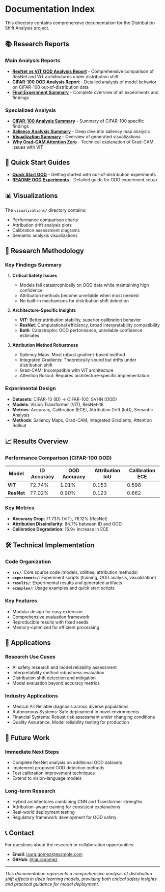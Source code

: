 # Documentation Index

This directory contains comprehensive documentation for the Distribution Shift Analysis project.

## 📚 Research Reports

### Main Analysis Reports
- **[ResNet vs ViT OOD Analysis Report](reports/ResNet_vs_ViT_OOD_Analysis_Report.md)** - Comprehensive comparison of ResNet and ViT architectures under distribution shift
- **[CIFAR-100 OOD Analysis Report](reports/CIFAR100_OOD_ANALYSIS_REPORT.md)** - Detailed analysis of model behavior on CIFAR-100 out-of-distribution data
- **[Final Experiment Summary](reports/FINAL_EXPERIMENT_SUMMARY.md)** - Complete overview of all experiments and findings

### Specialized Analysis
- **[CIFAR-100 Analysis Summary](reports/CIFAR100_ANALYSIS_SUMMARY.md)** - Summary of CIFAR-100 specific findings
- **[Saliency Analysis Summary](reports/SALIENCY_ANALYSIS_SUMMARY.md)** - Deep dive into saliency map analysis
- **[Visualization Summary](reports/VISUALIZATION_SUMMARY.md)** - Overview of generated visualizations
- **[Why Grad-CAM Attention Zero](reports/WHY_GRADCAM_ATTENTION_ZERO.md)** - Technical explanation of Grad-CAM issues with ViT

## 🚀 Quick Start Guides

- **[Quick Start OOD](QUICK_START_OOD.md)** - Getting started with out-of-distribution experiments
- **[README OOD Experiments](README_OOD_EXPERIMENTS.md)** - Detailed guide for OOD experiment setup

## 📊 Visualizations

The `visualizations/` directory contains:
- Performance comparison charts
- Attribution drift analysis plots
- Calibration assessment diagrams
- Semantic analysis visualizations

## 🔬 Research Methodology

### Key Findings Summary

1. **Critical Safety Issues**
   - Models fail catastrophically on OOD data while maintaining high confidence
   - Attribution methods become unreliable when most needed
   - No built-in mechanisms for distribution shift detection

2. **Architecture-Specific Insights**
   - **ViT**: Better attribution stability, superior calibration behavior
   - **ResNet**: Computational efficiency, broad interpretability compatibility
   - **Both**: Catastrophic OOD performance, unreliable confidence estimates

3. **Attribution Method Robustness**
   - Saliency Maps: Most robust gradient-based method
   - Integrated Gradients: Theoretically sound but drifts under distribution shift
   - Grad-CAM: Incompatible with ViT architecture
   - Attention Rollout: Requires architecture-specific implementation

### Experimental Design

- **Datasets**: CIFAR-10 (ID) → CIFAR-100, SVHN (OOD)
- **Models**: Vision Transformer (ViT), ResNet-18
- **Metrics**: Accuracy, Calibration (ECE), Attribution Drift (IoU), Semantic Analysis
- **Methods**: Saliency Maps, Grad-CAM, Integrated Gradients, Attention Rollout

## 📈 Results Overview

### Performance Comparison (CIFAR-100 OOD)

| Model | ID Accuracy | OOD Accuracy | Attribution IoU | Calibration ECE |
|-------|-------------|-----------------|-------------------|-------------------|
| **ViT** | 72.74% | 1.01% | 0.153 | 0.598 |
| **ResNet** | 77.02% | 0.90% | 0.123 | 0.662 |

### Key Metrics
- **Accuracy Drop**: 71.73% (ViT), 76.12% (ResNet)
- **Attribution Dissimilarity**: 84.7% between ID and OOD
- **Calibration Degradation**: 16.9× increase in ECE

## 🛠️ Technical Implementation

### Code Organization
- **`src/`**: Core source code (models, utilities, attribution methods)
- **`experiments/`**: Experiment scripts (training, OOD analysis, visualization)
- **`results/`**: Experimental results and generated artifacts
- **`examples/`**: Usage examples and quick start scripts

### Key Features
- Modular design for easy extension
- Comprehensive evaluation framework
- Reproducible results with fixed seeds
- Memory-optimized for efficient processing

## 🎯 Applications

### Research Use Cases
- AI safety research and model reliability assessment
- Interpretability method robustness evaluation
- Distribution shift detection and mitigation
- Model evaluation beyond accuracy metrics

### Industry Applications
- Medical AI: Reliable diagnosis across diverse populations
- Autonomous Systems: Safe deployment in novel environments
- Financial Systems: Robust risk assessment under changing conditions
- Quality Assurance: Model reliability testing for production

## 🔮 Future Work

### Immediate Next Steps
- Complete ResNet analysis on additional OOD datasets
- Implement proposed OOD detection methods
- Test calibration improvement techniques
- Extend to vision-language models

### Long-term Research
- Hybrid architectures combining CNN and Transformer strengths
- Attribution-aware training for consistent explanations
- Real-world deployment testing
- Regulatory framework development for OOD safety

## 📞 Contact

For questions about the research or collaboration opportunities:
- **Email**: laura.gomez@example.com
- **GitHub**: [@lauragomez](https://github.com/lauragomez)

---

*This documentation represents a comprehensive analysis of distribution shift effects in deep learning models, providing both critical safety insights and practical guidance for model deployment.*
